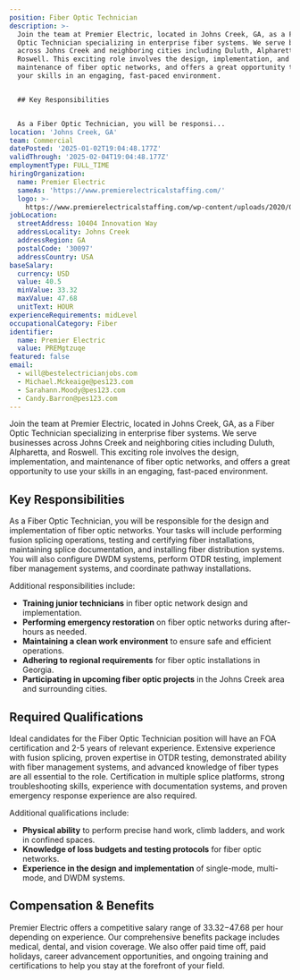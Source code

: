 ```yaml
---
position: Fiber Optic Technician
description: >-
  Join the team at Premier Electric, located in Johns Creek, GA, as a Fiber
  Optic Technician specializing in enterprise fiber systems. We serve businesses
  across Johns Creek and neighboring cities including Duluth, Alpharetta, and
  Roswell. This exciting role involves the design, implementation, and
  maintenance of fiber optic networks, and offers a great opportunity to use
  your skills in an engaging, fast-paced environment.


  ## Key Responsibilities


  As a Fiber Optic Technician, you will be responsi...
location: 'Johns Creek, GA'
team: Commercial
datePosted: '2025-01-02T19:04:48.177Z'
validThrough: '2025-02-04T19:04:48.177Z'
employmentType: FULL_TIME
hiringOrganization:
  name: Premier Electric
  sameAs: 'https://www.premierelectricalstaffing.com/'
  logo: >-
    https://www.premierelectricalstaffing.com/wp-content/uploads/2020/05/Premier-Electrical-Staffing-logo.png
jobLocation:
  streetAddress: 10404 Innovation Way
  addressLocality: Johns Creek
  addressRegion: GA
  postalCode: '30097'
  addressCountry: USA
baseSalary:
  currency: USD
  value: 40.5
  minValue: 33.32
  maxValue: 47.68
  unitText: HOUR
experienceRequirements: midLevel
occupationalCategory: Fiber
identifier:
  name: Premier Electric
  value: PREMgtzuqe
featured: false
email:
  - will@bestelectricianjobs.com
  - Michael.Mckeaige@pes123.com
  - Sarahann.Moody@pes123.com
  - Candy.Barron@pes123.com
---
```




Join the team at Premier Electric, located in Johns Creek, GA, as a Fiber Optic Technician specializing in enterprise fiber systems. We serve businesses across Johns Creek and neighboring cities including Duluth, Alpharetta, and Roswell. This exciting role involves the design, implementation, and maintenance of fiber optic networks, and offers a great opportunity to use your skills in an engaging, fast-paced environment.

## Key Responsibilities

As a Fiber Optic Technician, you will be responsible for the design and implementation of fiber optic networks. Your tasks will include performing fusion splicing operations, testing and certifying fiber installations, maintaining splice documentation, and installing fiber distribution systems. You will also configure DWDM systems, perform OTDR testing, implement fiber management systems, and coordinate pathway installations. 

Additional responsibilities include:
- **Training junior technicians** in fiber optic network design and implementation.
- **Performing emergency restoration** on fiber optic networks during after-hours as needed.
- **Maintaining a clean work environment** to ensure safe and efficient operations.
- **Adhering to regional requirements** for fiber optic installations in Georgia.
- **Participating in upcoming fiber optic projects** in the Johns Creek area and surrounding cities.

## Required Qualifications

Ideal candidates for the Fiber Optic Technician position will have an FOA certification and 2-5 years of relevant experience. Extensive experience with fusion splicing, proven expertise in OTDR testing, demonstrated ability with fiber management systems, and advanced knowledge of fiber types are all essential to the role. Certification in multiple splice platforms, strong troubleshooting skills, experience with documentation systems, and proven emergency response experience are also required. 

Additional qualifications include:
- **Physical ability** to perform precise hand work, climb ladders, and work in confined spaces.
- **Knowledge of loss budgets and testing protocols** for fiber optic networks.
- **Experience in the design and implementation** of single-mode, multi-mode, and DWDM systems.

## Compensation & Benefits

Premier Electric offers a competitive salary range of $33.32-$47.68 per hour depending on experience. Our comprehensive benefits package includes medical, dental, and vision coverage. We also offer paid time off, paid holidays, career advancement opportunities, and ongoing training and certifications to help you stay at the forefront of your field.
